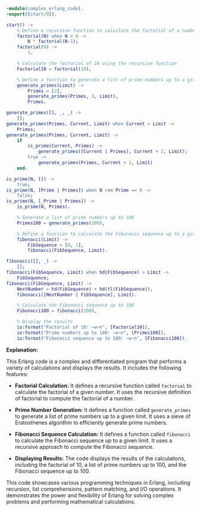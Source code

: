 ```erlang
-module(complex_erlang_code).
-export([start/0]).

start() ->
    % Define a recursive function to calculate the factorial of a number
    factorial(N) when N > 0 ->
        N * factorial(N-1);
    factorial(0) ->
        1.

    % Calculate the factorial of 10 using the recursive function
    Factorial10 = factorial(10),

    % Define a function to generate a list of prime numbers up to a given limit
    generate_primes(Limit) ->
        Primes = [2],
        generate_primes(Primes, 3, Limit),
        Primes.

generate_primes([], _, _) ->
    [];
generate_primes(Primes, Current, Limit) when Current > Limit ->
    Primes;
generate_primes(Primes, Current, Limit) ->
    if
        is_prime(Current, Primes) ->
            generate_primes([Current | Primes], Current + 2, Limit);
        true ->
            generate_primes(Primes, Current + 2, Limit)
    end.

is_prime(N, []) ->
    true;
is_prime(N, [Prime | Primes]) when N rem Prime == 0 ->
    false;
is_prime(N, [_Prime | Primes]) ->
    is_prime(N, Primes).

    % Generate a list of prime numbers up to 100
    Primes100 = generate_primes(100),

    % Define a function to calculate the Fibonacci sequence up to a given limit
    fibonacci(Limit) ->
        FibSequence = [0, 1],
        fibonacci(FibSequence, Limit).

fibonacci([], _) ->
    [];
fibonacci(FibSequence, Limit) when hd(FibSequence) > Limit ->
    FibSequence;
fibonacci(FibSequence, Limit) ->
    NextNumber = hd(FibSequence) + hd(tl(FibSequence)),
    fibonacci([NextNumber | FibSequence], Limit).

    % Calculate the Fibonacci sequence up to 100
    Fibonacci100 = fibonacci(100),

    % Display the results
    io:format("Factorial of 10: ~w~n", [Factorial10]),
    io:format("Prime numbers up to 100: ~w~n", [Primes100]),
    io:format("Fibonacci sequence up to 100: ~w~n", [Fibonacci100]).
```

**Explanation:**

This Erlang code is a complex and differentiated program that performs a variety of calculations and displays the results. It includes the following features:

- **Factorial Calculation:** It defines a recursive function called `factorial` to calculate the factorial of a given number. It uses the recursive definition of factorial to compute the factorial of a number.

- **Prime Number Generation:** It defines a function called `generate_primes` to generate a list of prime numbers up to a given limit. It uses a sieve of Eratosthenes algorithm to efficiently generate prime numbers.

- **Fibonacci Sequence Calculation:** It defines a function called `fibonacci` to calculate the Fibonacci sequence up to a given limit. It uses a recursive approach to compute the Fibonacci sequence.

- **Displaying Results:** The code displays the results of the calculations, including the factorial of 10, a list of prime numbers up to 100, and the Fibonacci sequence up to 100.

This code showcases various programming techniques in Erlang, including recursion, list comprehensions, pattern matching, and I/O operations. It demonstrates the power and flexibility of Erlang for solving complex problems and performing mathematical calculations.